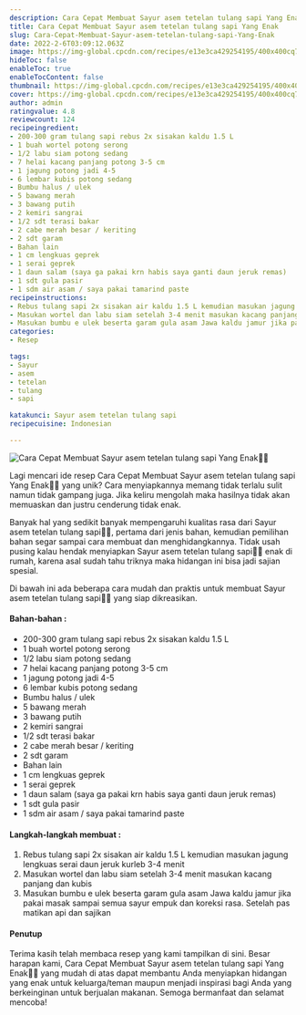 ```yaml
---
description: Cara Cepat Membuat Sayur asem tetelan tulang sapi Yang Enak"
title: Cara Cepat Membuat Sayur asem tetelan tulang sapi Yang Enak
slug: Cara-Cepat-Membuat-Sayur-asem-tetelan-tulang-sapi-Yang-Enak
date: 2022-2-6T03:09:12.063Z
image: https://img-global.cpcdn.com/recipes/e13e3ca429254195/400x400cq70/photo.jpg
hideToc: false
enableToc: true
enableTocContent: false
thumbnail: https://img-global.cpcdn.com/recipes/e13e3ca429254195/400x400cq70/photo.jpg
cover: https://img-global.cpcdn.com/recipes/e13e3ca429254195/400x400cq70/photo.jpg
author: admin
ratingvalue: 4.8
reviewcount: 124
recipeingredient:
- 200-300 gram tulang sapi rebus 2x sisakan kaldu 1.5 L
- 1 buah wortel potong serong
- 1/2 labu siam potong sedang
- 7 helai kacang panjang potong 3-5 cm
- 1 jagung potong jadi 4-5
- 6 lembar kubis potong sedang
- Bumbu halus / ulek
- 5 bawang merah
- 3 bawang putih
- 2 kemiri sangrai
- 1/2 sdt terasi bakar
- 2 cabe merah besar / keriting
- 2 sdt garam
- Bahan lain
- 1 cm lengkuas geprek
- 1 serai geprek
- 1 daun salam (saya ga pakai krn habis saya ganti daun jeruk remas)
- 1 sdt gula pasir
- 1 sdm air asam / saya pakai tamarind paste
recipeinstructions:
- Rebus tulang sapi 2x sisakan air kaldu 1.5 L kemudian masukan jagung lengkuas serai daun jeruk kurleb 3-4 menit
- Masukan wortel dan labu siam setelah 3-4 menit masukan kacang panjang dan kubis
- Masukan bumbu e ulek beserta garam gula asam Jawa kaldu jamur jika pakai masak sampai semua sayur empuk dan koreksi rasa. Setelah pas matikan api dan sajikan
categories:
- Resep

tags:
- Sayur
- asem
- tetelan
- tulang
- sapi

katakunci: Sayur asem tetelan tulang sapi
recipecuisine: Indonesian

---
```


![Cara Cepat Membuat Sayur asem tetelan tulang sapi Yang Enak👩‍🍳](https://img-global.cpcdn.com/recipes/e13e3ca429254195/400x400cq70/photo.jpg)

Lagi mencari ide resep Cara Cepat Membuat Sayur asem tetelan tulang sapi Yang Enak👩‍🍳 yang unik? Cara menyiapkannya memang tidak terlalu sulit namun tidak gampang juga. Jika keliru mengolah maka hasilnya tidak akan memuaskan dan justru cenderung tidak enak.

Banyak hal yang sedikit banyak mempengaruhi kualitas rasa dari Sayur asem tetelan tulang sapi👩‍🍳, pertama dari jenis bahan, kemudian pemilihan bahan segar sampai cara membuat dan menghidangkannya. Tidak usah pusing kalau hendak menyiapkan Sayur asem tetelan tulang sapi👩‍🍳 enak di rumah, karena asal sudah tahu triknya maka hidangan ini bisa jadi sajian spesial.

Di bawah ini ada beberapa cara mudah dan praktis untuk membuat Sayur asem tetelan tulang sapi👩‍🍳 yang siap dikreasikan.

<!--inarticleads1-->

#### Bahan-bahan :

- 200-300 gram tulang sapi rebus 2x sisakan kaldu 1.5 L
- 1 buah wortel potong serong
- 1/2 labu siam potong sedang
- 7 helai kacang panjang potong 3-5 cm
- 1 jagung potong jadi 4-5
- 6 lembar kubis potong sedang
- Bumbu halus / ulek
- 5 bawang merah
- 3 bawang putih
- 2 kemiri sangrai
- 1/2 sdt terasi bakar
- 2 cabe merah besar / keriting
- 2 sdt garam
- Bahan lain
- 1 cm lengkuas geprek
- 1 serai geprek
- 1 daun salam (saya ga pakai krn habis saya ganti daun jeruk remas)
- 1 sdt gula pasir
- 1 sdm air asam / saya pakai tamarind paste

<!--inarticleads2-->

#### Langkah-langkah membuat :

1. Rebus tulang sapi 2x sisakan air kaldu 1.5 L kemudian masukan jagung lengkuas serai daun jeruk kurleb 3-4 menit
1. Masukan wortel dan labu siam setelah 3-4 menit masukan kacang panjang dan kubis
1. Masukan bumbu e ulek beserta garam gula asam Jawa kaldu jamur jika pakai masak sampai semua sayur empuk dan koreksi rasa. Setelah pas matikan api dan sajikan

#### Penutup

Terima kasih telah membaca resep yang kami tampilkan di sini. Besar harapan kami, Cara Cepat Membuat Sayur asem tetelan tulang sapi Yang Enak👩‍🍳 yang mudah di atas dapat membantu Anda menyiapkan hidangan yang enak untuk keluarga/teman maupun menjadi inspirasi bagi Anda yang berkeinginan untuk berjualan makanan. Semoga bermanfaat dan selamat mencoba!